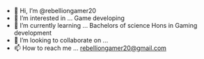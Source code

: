 - 👋 Hi, I’m @rebelliongamer20
- 👀 I’m interested in ... Game developing 
- 🌱 I’m currently learning ... Bachelors of science Hons in Gaming development 
- 💞️ I’m looking to collaborate on ... 
- 📫 How to reach me ... rebelliongamer20@gmail.com

<!---
rebelliongamer20/rebelliongamer20 is a ✨ special ✨ repository because its `README.md` (this file) appears on your GitHub profile.
You can click the Preview link to take a look at your changes.
--->
